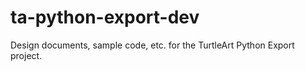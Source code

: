 ta-python-export-dev
====================

Design documents, sample code, etc. for the TurtleArt Python Export project.

